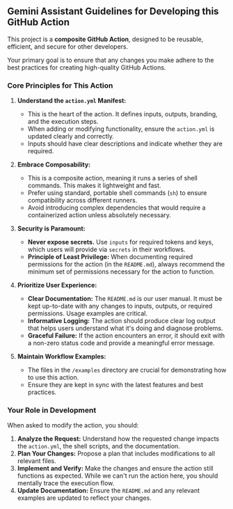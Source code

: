 ## Gemini Assistant Guidelines for Developing this GitHub Action

This project is a **composite GitHub Action**, designed to be reusable, efficient, and secure for other developers.

Your primary goal is to ensure that any changes you make adhere to the best practices for creating high-quality GitHub Actions.

### Core Principles for This Action

1.  **Understand the `action.yml` Manifest:**
    *   This is the heart of the action. It defines inputs, outputs, branding, and the execution steps.
    *   When adding or modifying functionality, ensure the `action.yml` is updated clearly and correctly.
    *   Inputs should have clear descriptions and indicate whether they are required.

2.  **Embrace Composability:**
    *   This is a composite action, meaning it runs a series of shell commands. This makes it lightweight and fast.
    *   Prefer using standard, portable shell commands (`sh`) to ensure compatibility across different runners.
    *   Avoid introducing complex dependencies that would require a containerized action unless absolutely necessary.

3.  **Security is Paramount:**
    *   **Never expose secrets.** Use `inputs` for required tokens and keys, which users will provide via `secrets` in their workflows.
    *   **Principle of Least Privilege:** When documenting required permissions for the action (in the `README.md`), always recommend the minimum set of permissions necessary for the action to function.

4.  **Prioritize User Experience:**
    *   **Clear Documentation:** The `README.md` is our user manual. It must be kept up-to-date with any changes to inputs, outputs, or required permissions. Usage examples are critical.
    *   **Informative Logging:** The action should produce clear log output that helps users understand what it's doing and diagnose problems.
    *   **Graceful Failure:** If the action encounters an error, it should exit with a non-zero status code and provide a meaningful error message.

5.  **Maintain Workflow Examples:**
    *   The files in the `/examples` directory are crucial for demonstrating how to use this action.
    *   Ensure they are kept in sync with the latest features and best practices.

### Your Role in Development

When asked to modify the action, you should:

1.  **Analyze the Request:** Understand how the requested change impacts the `action.yml`, the shell scripts, and the documentation.
2.  **Plan Your Changes:** Propose a plan that includes modifications to all relevant files.
3.  **Implement and Verify:** Make the changes and ensure the action still functions as expected. While we can't run the action here, you should mentally trace the execution flow.
4.  **Update Documentation:** Ensure the `README.md` and any relevant examples are updated to reflect your changes.
